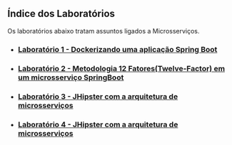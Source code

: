 ﻿## Índice dos Laboratórios

Os laboratórios abaixo tratam assuntos ligados a Microsserviços.

- ### [Laboratório 1 - Dockerizando uma aplicação Spring Boot](./laboratorio3)<br/>
- ### [Laboratório 2 - Metodologia 12 Fatores(Twelve-Factor) em um microsserviço SpringBoot](./laboratorio1)<br/>
- ### [Laboratório 3 - JHipster com a arquitetura de microsserviços](./laboratorio2)<br/>
- ### [Laboratório 4 - JHipster com a arquitetura de microsserviços](./laboratorio4/Microsservicos-Completo.md)<br/>

